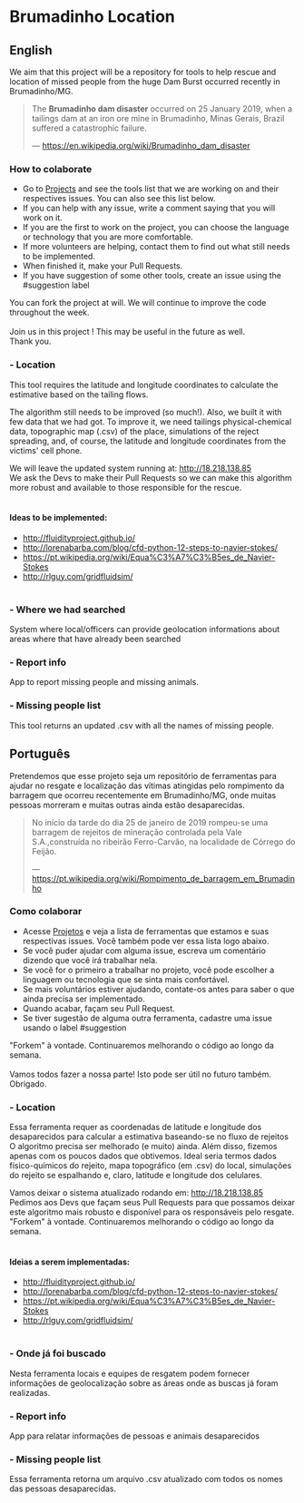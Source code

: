 # Brumadinho Location

## English
We aim that this project will be a repository for tools to help rescue and location of missed people from the huge Dam Burst occurred recently in Brumadinho/MG.

> The **Brumadinho dam disaster** occurred on 25 January 2019, when a tailings dam at an iron ore mine in Brumadinho, Minas Gerais, Brazil suffered a catastrophic failure.
>
> — https://en.wikipedia.org/wiki/Brumadinho_dam_disaster

### How to colaborate

* Go to [Projects](https://github.com/dieegom/brumadinho_location/projects) and see the tools list that we are working on and their respectives issues. You can also see this list below.
* If you can help with any issue, write a comment saying that you will work on it. 
* If you are the first to work on the project, you can choose the language or technology that you are more comfortable.
* If more volunteers are helping, contact them to find out what still needs to be implemented.
* When finished it, make your Pull Requests.
* If you have suggestion of some other tools, create an issue using the #suggestion label

You can fork the project at will. We will continue to improve the code throughout the week. <br/> <br/>
Join us in this project ! This may be useful in the future as well. <br/>
Thank you.

### - Location 

This tool requires the latitude and longitude coordinates to calculate the estimative based on the tailing flows.<br/>

The algorithm still needs to be improved (so much!). Also, we built it with few data that we had got. To improve it, we need tailings physical-chemical data, topographic map (.csv) of the place, simulations of the reject spreading, and, of course, the latitude and longitude coordinates from the victims' cell phone. <br/>

We will leave the updated system running at: http://18.218.138.85 <br/>
We ask the Devs to make their Pull Requests so we can make this algorithm more robust and available to those responsible for the rescue.  <br/> <br/>

#### Ideas to be implemented: <br/>
*  http://fluidityproject.github.io/ <br/>
*  http://lorenabarba.com/blog/cfd-python-12-steps-to-navier-stokes/ <br/>
*  https://pt.wikipedia.org/wiki/Equa%C3%A7%C3%B5es_de_Navier-Stokes <br/>
*  http://rlguy.com/gridfluidsim/<br/><br/>
  
### - Where we had searched
System where local/officers can provide geolocation informations about areas where that have already been searched </br> 

### - Report info
App to report missing people and missing animals.

### - Missing people list
This tool returns an updated .csv with all the names of missing people.

## Português

Pretendemos que esse projeto seja um repositório de ferramentas para ajudar no resgate e localização das vítimas atingidas pelo rompimento da barragem que ocorreu recentemente em Brumadinho/MG, onde muitas pessoas morreram e muitas outras ainda estão desaparecidas. 

>No início da tarde do dia 25 de janeiro de 2019 rompeu-se uma barragem de rejeitos de mineração controlada pela Vale S.A.,construída no ribeirão Ferro-Carvão, na localidade de Córrego do Feijão.
>
> — https://pt.wikipedia.org/wiki/Rompimento_de_barragem_em_Brumadinho

### Como colaborar

* Acesse [Projetos](https://github.com/dieegom/brumadinho_location/projects) e veja a lista de ferramentas que estamos e suas respectivas issues. Você também pode ver essa lista logo abaixo. 
* Se você puder ajudar com alguma issue, escreva um comentário dizendo que você irá trabalhar nela.
* Se você for o primeiro a trabalhar no projeto, você pode escolher a linguagem ou tecnologia que se sinta mais confortável.
* Se mais voluntários estiver ajudando, contate-os antes para saber o que ainda precisa ser implementado.
* Quando acabar, façam seu Pull Request.
* Se tiver sugestão de alguma outra ferramenta, cadastre uma issue usando o label #suggestion

"Forkem" à vontade. Continuaremos melhorando o código ao longo da semana. <br/><br/>
Vamos todos fazer a nossa parte! Isto pode ser útil no futuro também.<br/>
Obrigado.

### - Location 

Essa ferramenta requer as coordenadas de latitude e longitude dos desaparecidos para calcular a estimativa baseando-se no fluxo de rejeitos <br/>
O algoritmo precisa ser melhorado (e muito) ainda. Além disso, fizemos apenas com os poucos dados que obtivemos. Ideal seria termos dados físico-químicos do rejeito, mapa topográfico (em .csv) do local, simulações do rejeito se espalhando e, claro, latitude e longitude dos celulares.<br/>

Vamos deixar o sistema atualizado rodando em: http://18.218.138.85  <br/>
Pedimos aos Devs que façam seus Pull Requests para que possamos deixar este algoritmo mais robusto e disponível para os responsáveis pelo resgate. "Forkem" à vontade. Continuaremos melhorando o código ao longo da semana. <br/><br/>

####  Ideias a serem implementadas: <br/>
*  http://fluidityproject.github.io/ <br/>
*  http://lorenabarba.com/blog/cfd-python-12-steps-to-navier-stokes/ <br/>
*  https://pt.wikipedia.org/wiki/Equa%C3%A7%C3%B5es_de_Navier-Stokes <br/>
*  http://rlguy.com/gridfluidsim/<br/><br/>

### - Onde já foi buscado
Nesta ferramenta locais e equipes de resgatem podem fornecer informações de geolocalização sobre as áreas onde as buscas já foram realizadas.

### - Report info
App para relatar informações de pessoas e animais desaparecidos


### - Missing people list
Essa ferramenta retorna um arquivo .csv atualizado com todos os nomes das pessoas desaparecidas.
